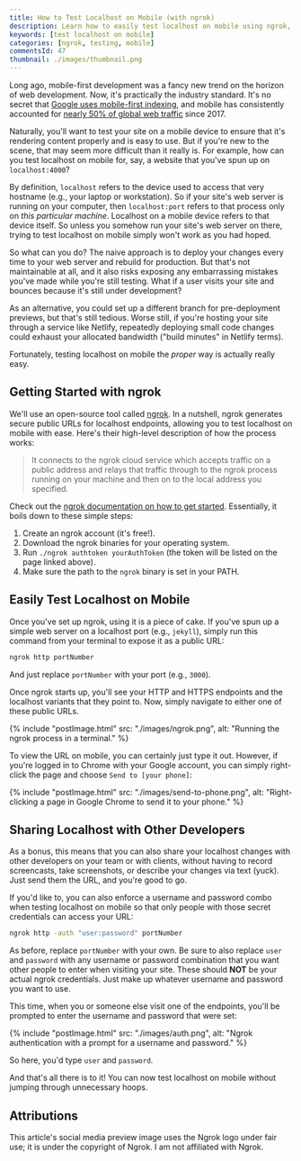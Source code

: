 ```yaml
---
title: How to Test Localhost on Mobile (with ngrok)
description: Learn how to easily test localhost on mobile using ngrok, without deploying a single line of code.
keywords: [test localhost on mobile]
categories: [ngrok, testing, mobile]
commentsId: 47
thumbnail: ./images/thumbnail.png
---
```


Long ago, mobile-first development was a fancy new trend on the horizon of web development. Now, it's practically the industry standard. It's no secret that [Google uses mobile-first indexing](https://developers.google.com/search/mobile-sites/mobile-first-indexing), and mobile has consistently accounted for [nearly 50% of global web traffic](https://www.statista.com/statistics/277125/share-of-website-traffic-coming-from-mobile-devices/#:~:text=Mobile%20accounts%20for%20approximately%20half,since%20the%20beginning%20of%202017.) since 2017.

Naturally, you'll want to test your site on a mobile device to ensure that it's rendering content properly and is easy to use. But if you're new to the scene, that may seem more difficult than it really is. For example, how can you test localhost on mobile for, say, a website that you've spun up on `localhost:4000`?

By definition, `localhost` refers to the device used to access that very hostname (e.g., your laptop or workstation). So if your site's web server is running on your computer, then `localhost:port` refers to that process only on *this particular machine*. Localhost on a mobile device refers to that device itself. So unless you somehow run your site's web server on there, trying to test localhost on mobile simply won't work as you had hoped.

So what can you do? The naive approach is to deploy your changes every time to your web server and rebuild for production. But that's not maintainable at all, and it also risks exposing any embarrassing mistakes you've made while you're still testing. What if a user visits your site and bounces because it's still under development?

As an alternative, you could set up a different branch for pre-deployment previews, but that's still tedious. Worse still, if you're hosting your site through a service like Netlify, repeatedly deploying small code changes could exhaust your allocated bandwidth ("build minutes" in Netlify terms).

Fortunately, testing localhost on mobile the *proper* way is actually really easy.

## Getting Started with ngrok

We'll use an open-source tool called [ngrok](https://ngrok.com/). In a nutshell, ngrok generates secure public URLs for localhost endpoints, allowing you to test localhost on mobile with ease. Here's their high-level description of how the process works:

> It connects to the ngrok cloud service which accepts traffic on a public address and relays that traffic through to the ngrok process running on your machine and then on to the local address you specified.

Check out the [ngrok documentation on how to get started](https://dashboard.ngrok.com/get-started/setup). Essentially, it boils down to these simple steps:

1. Create an ngrok account (it's free!).
2. Download the ngrok binaries for your operating system.
3. Run `./ngrok authtoken yourAuthToken` (the token will be listed on the page linked above).
4. Make sure the path to the `ngrok` binary is set in your PATH.

## Easily Test Localhost on Mobile

Once you've set up ngrok, using it is a piece of cake. If you've spun up a simple web server on a localhost port (e.g., `jekyll`), simply run this command from your terminal to expose it as a public URL:

```bash {data-copyable=true}
ngrok http portNumber
```

And just replace `portNumber` with your port (e.g., `3000`).

Once ngrok starts up, you'll see your HTTP and HTTPS endpoints and the localhost variants that they point to. Now, simply navigate to either one of these public URLs.

{% include "postImage.html" src: "./images/ngrok.png", alt: "Running the ngrok process in a terminal." %}

To view the URL on mobile, you can certainly just type it out. However, if you're logged in to Chrome with your Google account, you can simply right-click the page and choose `Send to [your phone]`:

{% include "postImage.html" src: "./images/send-to-phone.png", alt: "Right-clicking a page in Google Chrome to send it to your phone." %}

## Sharing Localhost with Other Developers

As a bonus, this means that you can also share your localhost changes with other developers on your team or with clients, without having to record screencasts, take screenshots, or describe your changes via text (yuck). Just send them the URL, and you're good to go.

If you'd like to, you can also enforce a username and password combo when testing localhost on mobile so that only people with those secret credentials can access your URL:

```bash {data-copyable=true}
ngrok http -auth "user:password" portNumber
```

As before, replace `portNumber` with your own. Be sure to also replace `user` and `password` with any username or password combination that you want other people to enter when visiting your site. These should **NOT** be your actual ngrok credentials. Just make up whatever username and password you want to use.

This time, when you or someone else visit one of the endpoints, you'll be prompted to enter the username and password that were set:

{% include "postImage.html" src: "./images/auth.png", alt: "Ngrok authentication with a prompt for a username and password." %}

So here, you'd type `user` and `password`.

And that's all there is to it! You can now test localhost on mobile without jumping through unnecessary hoops.

## Attributions

This article's social media preview image uses the Ngrok logo under fair use; it is under the copyright of Ngrok. I am not affiliated with Ngrok.
